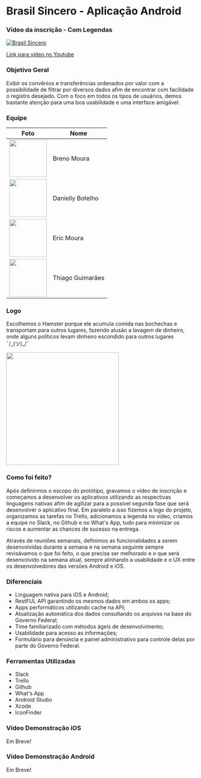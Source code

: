 # Brasil Sincero - Aplicação Android

### Vídeo da inscrição - Com Legendas

[![Brasil Sincero](http://img.youtube.com/vi/gDWC7uboP4c/0.jpg)](https://www.youtube.com/watch?v=gDWC7uboP4c "Brasil Sincero")

[Link para vídeo no Youtube](https://www.youtube.com/watch?v=gDWC7uboP4c)

### Objetivo Geral

Exibir os convênios e transferências ordenados por valor com a possibilidade de filtrar por
diversos dados afim de encontrar com facilidade o registro desejado. Com o foco em todos os
tipos de usuários, demos bastante atenção para uma boa usabilidade e uma interface amigável.

### Equipe

Foto | Nome
--- | ---
<img src="https://fbcdn-sphotos-f-a.akamaihd.net/hphotos-ak-xtl1/v/t1.0-9/12552592_1030060257017067_631651588969035350_n.jpg?oh=864594bd6282cd08841ab513dc43a7ae&oe=57C07C54&__gda__=1467162345_d298ed88e42525d66ffb96981334649f" width="100" height="100" /> | Breno Moura
<img src="https://fbcdn-sphotos-a-a.akamaihd.net/hphotos-ak-xpt1/v/t1.0-9/12717435_800796953379716_6636455410443885492_n.jpg?oh=9dd185d1781f02acd8e88dfe287efabb&oe=57BED02D&__gda__=1471708713_70122a2be781933841506b8a32275076" width="100" height="100" /> | Danielly Botelho
<img src="https://fbcdn-sphotos-c-a.akamaihd.net/hphotos-ak-xap1/v/t1.0-9/12439207_10154410782466258_4476027939604781147_n.jpg?oh=975e88dc54166ea2e5777ebc94ed89e5&oe=57BCD796&__gda__=1471174595_4bb7cb578fdba53345c6cc9dea852079" width="100" height="100" /> | Eric Moura
<img src="https://fbcdn-sphotos-d-a.akamaihd.net/hphotos-ak-xpt1/v/t1.0-9/11168761_1020880624638353_8497311609020355444_n.jpg?oh=b6ccb893fcc8cbd4979db0ecd2845a64&oe=57853810&__gda__=1468129680_d7940b75a734ea4f979f12590a09dfd2" width="100" height="100" /> | Thiago Guimarães

### Logo

Escolhemos o Hamster porque ele acumula comida nas bochechas e transportam para outros lugares,
fazendo alusão a lavagem de dinheiro, onde alguns políticos levam dinheiro escondido para outros
lugares ¯/\_(ツ)_/¯

<img src="https://raw.githubusercontent.com/brasilsincero/ed-mort/master/Logo-V1.png" width="300">

### Como foi feito?

Após definirmos o escopo do protótipo, gravamos o vídeo de inscrição e começamos a desenvolver os
aplicativos utilizando as respectivas linguagens nativas afim de agilizar para a possível segunda
fase que será desenvolver o aplicativo final. Em paralelo a isso fizemos a logo do projeto, organizamos
as tarefas no Trello, adicionamos a legenda no vídeo, criamos a equipe no Slack, no Github e no What's App,
tudo para minimizar os riscos e aumentar as chances de sucesso na entrega.

Através de reuniões semanais, definimos as funcionalidades a serem desenvolvidas durante a semana
e na semana seguinte sempre revisávamos o que foi feito, o que precisa ser melhorado e o que será
desenvolvido na semana atual, sempre alinhando a usabilidade e o UX entre os desenvolvedores das
versões Android e iOS.

### Diferenciais

* Linguagem nativa para iOS e Android;
* RestFUL API garantindo os mesmos dados em ambos os apps;
* Apps performáticos utilizando cache na API;
* Atualização automática dos dados consultando os arquivos na base do Governo Federal;
* Time familiarizado com métodos ágeis de desenvolvimento;
* Usabilidade para acesso as informações;
* Formulário para denúncia e painel administrativo para controle delas por parte do Governo Federal.

### Ferramentas Utilizadas

* Slack
* Trello
* Github
* What's App
* Android Studio
* Xcode
* IconFinder

### Vídeo Demonstração iOS

Em Breve!

### Vídeo Demonstração Android

Em Breve!
